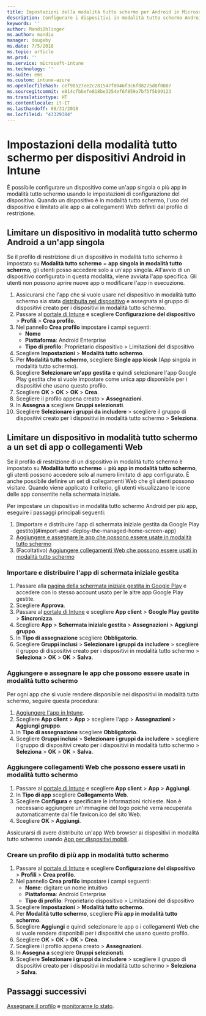 ```yaml
---
title: Impostazioni della modalità tutto schermo per Android in Microsoft Intune - Azure | Microsoft Docs
description: Configurare i dispositivi in modalità tutto schermo Android come singole app o più app in modalità tutto schermo.
keywords: ''
author: MandiOhlinger
ms.author: mandia
manager: dougeby
ms.date: 7/5/2018
ms.topic: article
ms.prod: ''
ms.service: microsoft-intune
ms.technology: ''
ms.suite: ems
ms.custom: intune-azure
ms.openlocfilehash: cef98527ee2c281547f8046f3c6f08275d8f0807
ms.sourcegitcommit: e814cfbbefe818be3254ef6f859a7bf5f5b99123
ms.translationtype: HT
ms.contentlocale: it-IT
ms.lasthandoff: 08/31/2018
ms.locfileid: "43329384"
---
```

# <a name="kiosk-settings-for-android-devices-in-intune"></a>Impostazioni della modalità tutto schermo per dispositivi Android in Intune

È possibile configurare un dispositivo come un'app singola o più app in modalità tutto schermo usando le impostazioni di configurazione del dispositivo. Quando un dispositivo è in modalità tutto schermo, l'uso del dispositivo è limitato alle app o ai collegamenti Web definiti dal profilo di restrizione. 

## <a name="restrict-an-android-kiosk-device-to-a-single-app"></a>Limitare un dispositivo in modalità tutto schermo Android a un'app singola

Se il profilo di restrizione di un dispositivo in modalità tutto schermo è impostato su **Modalità tutto schermo** = **app singola in modalità tutto schermo**, gli utenti posso accedere solo a un'app singola. All'avvio di un dispositivo configurato in questa modalità, viene avviata l'app specifica. Gli utenti non possono aprire nuove app o modificare l'app in esecuzione.

1. Assicurarsi che l'app che si vuole usare nel dispositivo in modalità tutto schermo sia stata [distribuita nel dispositivo](apps-deploy.md) e assegnata al gruppo di dispositivi creato per i dispositivi in modalità tutto schermo.
2. Passare al [portale di Intune](https://portal.azure.com) e scegliere **Configurazione del dispositivo** > **Profili** > **Crea profilo**.
3. Nel pannello **Crea profilo** impostare i campi seguenti:
     - **Nome**
     - **Piattaforma**: Android Enterprise
     - **Tipo di profilo**: Proprietario dispositivo > Limitazioni del dispositivo
4. Scegliere **Impostazioni** > **Modalità tutto schermo**.
5. Per **Modalità tutto schermo**, scegliere **Single app kiosk** (App singola in modalità tutto schermo).
6. Scegliere **Selezionare un'app gestita** e quindi selezionare l'app Google Play gestita che si vuole impostare come unica app disponibile per i dispositivi che usano questo profilo.
7. Scegliere **OK** > **OK** > **OK** > **Crea**.
8. Scegliere il profilo appena creato > **Assegnazioni**.
9. In **Assegna a** scegliere **Gruppi selezionati**.
10. Scegliere **Selezionare i gruppi da includere** > scegliere il gruppo di dispositivi creato per i dispositivi in modalità tutto schermo > **Seleziona**.

## <a name="restrict-a-kiosk-device-to-a-set-of-apps-or-web-links"></a>Limitare un dispositivo in modalità tutto schermo a un set di app o collegamenti Web

Se il profilo di restrizione di un dispositivo in modalità tutto schermo è impostato su **Modalità tutto schermo** = **più app in modalità tutto schermo**, gli utenti possono accedere solo al numero limitato di app configurato. È anche possibile definire un set di collegamenti Web che gli utenti possono visitare. Quando viene applicato il criterio, gli utenti visualizzano le icone delle app consentite nella schermata iniziale.

Per impostare un dispositivo in modalità tutto schermo Android per più app, eseguire i passaggi principali seguenti:

1. [Importare e distribuire l'app di schermata iniziale gestita da Google Play gestito](#import-and -deploy-the-managed-home-screen-app)
2. [Aggiungere e assegnare le app che possono essere usate in modalità tutto schermo](#add-and-assign-apps-that-can-be-used-in-kiosk-mode)
3. (Facoltativo) [Aggiungere collegamenti Web che possono essere usati in modalità tutto schermo](#add-web-links-that-can-be-used-in-kiosk-mode)

### <a name="import-and-deply-the-managed-home-screen-app"></a>Importare e distribuire l'app di schermata iniziale gestita

1. Passare alla [pagina della schermata iniziale gestita in Google Play](https://play.google.com/work/apps/details?id=com.microsoft.launcher.enterprise) e accedere con lo stesso account usato per le altre app Google Play gestite.
2. Scegliere **Approva**.
3. Passare al [portale di Intune](https://portal.azure.com) e scegliere **App client** > **Google Play gestito** > **Sincronizza**.
4. Scegliere **App** > **Schermata iniziale gestita** > **Assegnazioni** > **Aggiungi gruppo**.
5. In **Tipo di assegnazione** scegliere **Obbligatorio**.
6. Scegliere **Gruppi inclusi** > **Selezionare i gruppi da includere** > scegliere il gruppo di dispositivi creato per i dispositivi in modalità tutto schermo > **Seleziona** > **OK** > **OK** > **Salva**.

### <a name="add-and-assign-apps-that-can-be-used-in-kiosk-mode"></a>Aggiungere e assegnare le app che possono essere usate in modalità tutto schermo

Per ogni app che si vuole rendere disponibile nei dispositivi in modalità tutto schermo, seguire questa procedura:

1. [Aggiungere l'app in Intune](store-apps-android.md).
2. Scegliere **App client** > **App** > scegliere l'app > **Assegnazioni** > **Aggiungi gruppo**.
3. In **Tipo di assegnazione** scegliere **Obbligatorio**.
4. Scegliere **Gruppi inclusi** > **Selezionare i gruppi da includere** > scegliere il gruppo di dispositivi creato per i dispositivi in modalità tutto schermo > **Seleziona** > **OK** > **OK** > **Salva**.

### <a name="add-web-links-that-can-be-used-in-kiosk-mode"></a>Aggiungere collegamenti Web che possono essere usati in modalità tutto schermo

1. Passare al [portale di Intune](https://portal.azure.com) e scegliere **App client** > **App** > **Aggiungi**.
2. In **Tipo di app** scegliere **Collegamento Web**.
3. Scegliere **Configura** e specificare le informazioni richieste. Non è necessario aggiungere un'immagine del logo poiché verrà recuperata automaticamente dal file favicon.ico del sito Web.
4. Scegliere **OK** > **Aggiungi**.

Assicurarsi di avere distribuito un'app Web browser ai dispositivi in modalità tutto schermo usando [App per dispositivi mobili](apps-add.md).

### <a name="create-a-multi-app-kiosk-profile"></a>Creare un profilo di più app in modalità tutto schermo

1. Passare al [portale di Intune](https://portal.azure.com) e scegliere **Configurazione del dispositivo** > **Profili** > **Crea profilo**.
3. Nel pannello **Crea profilo** impostare i campi seguenti:
     - **Nome**: digitare un nome intuitivo
     - **Piattaforma**: Android Enterprise
     - **Tipo di profilo**: Proprietario dispositivo > Limitazioni del dispositivo
4. Scegliere **Impostazioni** > **Modalità tutto schermo**.
5. Per **Modalità tutto schermo**, scegliere **Più app in modalità tutto schermo**.
6. Scegliere **Aggiungi** e quindi selezionare le app o i collegamenti Web che si vuole rendere disponibili per i dispositivi che usano questo profilo.
7. Scegliere **OK** > **OK** > **OK** > **Crea**.
8. Scegliere il profilo appena creato > **Assegnazioni**.
9. In **Assegna a** scegliere **Gruppi selezionati**.
10. Scegliere **Selezionare i gruppi da includere** > scegliere il gruppo di dispositivi creato per i dispositivi in modalità tutto schermo > **Seleziona** > **Salva**.

## <a name="next-steps"></a>Passaggi successivi
[Assegnare il profilo](device-profile-assign.md) e [monitorarne lo stato](device-profile-monitor.md).
